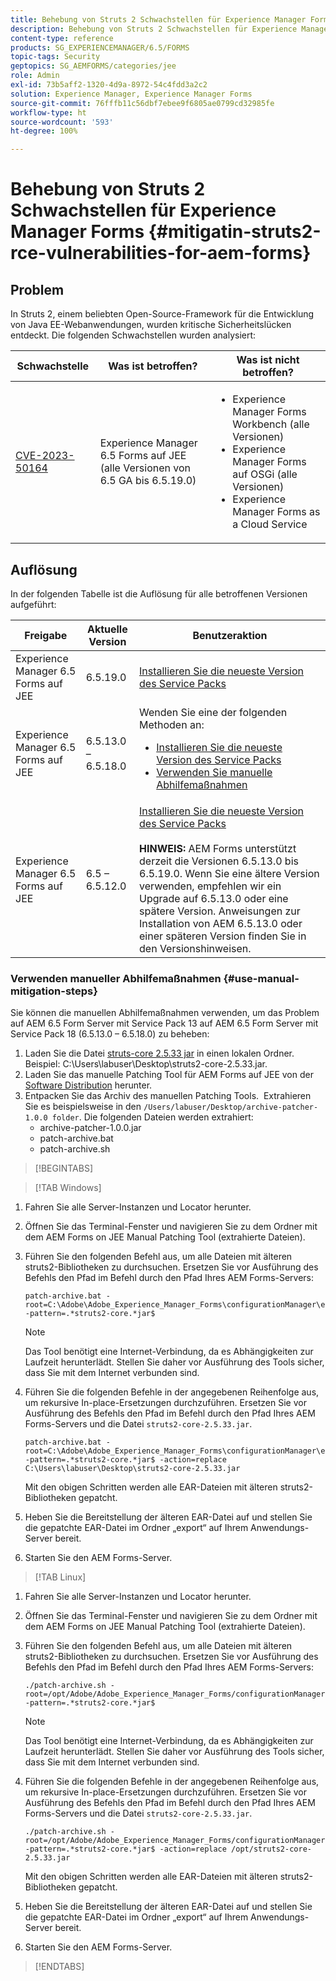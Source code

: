 ```yaml
---
title: Behebung von Struts 2 Schwachstellen für Experience Manager Forms auf JEE
description: Behebung von Struts 2 Schwachstellen für Experience Manager Forms auf JEE
content-type: reference
products: SG_EXPERIENCEMANAGER/6.5/FORMS
topic-tags: Security
geptopics: SG_AEMFORMS/categories/jee
role: Admin
exl-id: 73b5aff2-1320-4d9a-8972-54c4fdd3a2c2
solution: Experience Manager, Experience Manager Forms
source-git-commit: 76fffb11c56dbf7ebee9f6805ae0799cd32985fe
workflow-type: ht
source-wordcount: '593'
ht-degree: 100%

---
```


# Behebung von Struts 2 Schwachstellen für Experience Manager Forms {#mitigatin-struts2-rce-vulnerabilities-for-aem-forms}

## Problem

In Struts 2, einem beliebten Open-Source-Framework für die Entwicklung von Java EE-Webanwendungen, wurden kritische Sicherheitslücken entdeckt. Die folgenden Schwachstellen wurden analysiert:

| Schwachstelle | Was ist betroffen? | Was ist nicht betroffen? |
|---|---|---|
| [CVE-2023-50164](https://cve.mitre.org/cgi-bin/cvename.cgi?name=2023-50164) | Experience Manager 6.5 Forms auf JEE (alle Versionen von 6.5 GA bis 6.5.19.0) | <ul><li> Experience Manager Forms Workbench (alle Versionen)</li> <li> Experience Manager Forms auf OSGi (alle Versionen) </li> <li> Experience Manager Forms as a Cloud Service </li> <ul> |

## Auflösung

In der folgenden Tabelle ist die Auflösung für alle betroffenen Versionen aufgeführt:

| Freigabe | Aktuelle Version | Benutzeraktion |
|---|---|---|
| Experience Manager 6.5 Forms auf JEE | 6.5.19.0 | [Installieren Sie die neueste Version des Service Packs](https://experienceleague.adobe.com/docs/experience-manager-65/release-notes/aem-forms-current-service-pack-installation-instructions.html?lang=de) |
| Experience Manager 6.5 Forms auf JEE | 6.5.13.0 – 6.5.18.0 | Wenden Sie eine der folgenden Methoden an: <ul><li>  <a href="https://experienceleague.adobe.com/docs/experience-manager-65/release-notes/aem-forms-current-service-pack-installation-instructions.html?lang=de">Installieren Sie die neueste Version des Service Packs </a> </li> <li> <a href ="#use-manual-mitigation-steps"> Verwenden Sie manuelle Abhilfemaßnahmen </a> |
| Experience Manager 6.5 Forms auf JEE | 6.5 – 6.5.12.0 | [Installieren Sie die neueste Version des Service Packs](https://experienceleague.adobe.com/docs/experience-manager-65/release-notes/aem-forms-current-service-pack-installation-instructions.html?lang=de)  </br> </br> **HINWEIS:** AEM Forms unterstützt derzeit die Versionen 6.5.13.0 bis 6.5.19.0. Wenn Sie eine ältere Version verwenden, empfehlen wir ein Upgrade auf 6.5.13.0 oder eine spätere Version. Anweisungen zur Installation von AEM 6.5.13.0 oder einer späteren Version finden Sie in den Versionshinweisen. |

### Verwenden manueller Abhilfemaßnahmen {#use-manual-mitigation-steps}

Sie können die manuellen Abhilfemaßnahmen verwenden, um das Problem auf AEM 6.5 Form Server mit Service Pack 13 auf AEM 6.5 Form Server mit Service Pack 18 (6.5.13.0 – 6.5.18.0) zu beheben:

1. Laden Sie die Datei [struts-core 2.5.33 jar](https://repo1.maven.org/maven2/org/apache/struts/struts2-core/2.5.33/struts2-core-2.5.33.jar) in einen lokalen Ordner. Beispiel: C:\Users\labuser\Desktop\struts2-core-2.5.33.jar.
1. Laden Sie das manuelle Patching Tool für AEM Forms auf JEE von der [Software Distribution](https://experience.adobe.com/#/downloads/content/software-distribution/en/aem.html?package=/content/software-distribution/en/details.html/content/dam/aem/public/adobe/packages/cq650/servicepack/fd/patch_utility/archive-patcher-1.0.0.zip) herunter.
1. Entpacken Sie das Archiv des manuellen Patching Tools.  Extrahieren Sie es beispielsweise in den `/Users/labuser/Desktop/archive-patcher-1.0.0 folder`. Die folgenden Dateien werden extrahiert:
   * archive-patcher-1.0.0.jar
   * patch-archive.bat
   * patch-archive.sh

>[!BEGINTABS]

>[!TAB Windows]

1. Fahren Sie alle Server-Instanzen und Locator herunter.

1. Öffnen Sie das Terminal-Fenster und navigieren Sie zu dem Ordner mit dem AEM Forms on JEE Manual Patching Tool (extrahierte Dateien). 

1. Führen Sie den folgenden Befehl aus, um alle Dateien mit älteren struts2-Bibliotheken zu durchsuchen. Ersetzen Sie vor Ausführung des Befehls den Pfad im Befehl durch den Pfad Ihres AEM Forms-Servers:


   ```
   patch-archive.bat -root=C:\Adobe\Adobe_Experience_Manager_Forms\configurationManager\export -pattern=.*struts2-core.*jar$
   ```

   >[!NOTE]
   >
   >
   >Das Tool benötigt eine Internet-Verbindung, da es Abhängigkeiten zur Laufzeit herunterlädt. Stellen Sie daher vor Ausführung des Tools sicher, dass Sie mit dem Internet verbunden sind.

1. Führen Sie die folgenden Befehle in der angegebenen Reihenfolge aus, um rekursive In-place-Ersetzungen durchzuführen. Ersetzen Sie vor Ausführung des Befehls den Pfad im Befehl durch den Pfad Ihres AEM Forms-Servers und die Datei `struts2-core-2.5.33.jar`.



   ```
   patch-archive.bat -root=C:\Adobe\Adobe_Experience_Manager_Forms\configurationManager\export -pattern=.*struts2-core.*jar$ -action=replace C:\Users\labuser\Desktop\struts2-core-2.5.33.jar
   ```

   Mit den obigen Schritten werden alle EAR-Dateien mit älteren struts2-Bibliotheken gepatcht.

1. Heben Sie die Bereitstellung der älteren EAR-Datei auf und stellen Sie die gepatchte EAR-Datei im Ordner „export“ auf Ihrem Anwendungs-Server bereit.

1. Starten Sie den AEM Forms-Server.

>[!TAB Linux]

1. Fahren Sie alle Server-Instanzen und Locator herunter.

1. Öffnen Sie das Terminal-Fenster und navigieren Sie zu dem Ordner mit dem AEM Forms on JEE Manual Patching Tool (extrahierte Dateien). 

1. Führen Sie den folgenden Befehl aus, um alle Dateien mit älteren struts2-Bibliotheken zu durchsuchen. Ersetzen Sie vor Ausführung des Befehls den Pfad im Befehl durch den Pfad Ihres AEM Forms-Servers:


   ```
   ./patch-archive.sh -root=/opt/Adobe/Adobe_Experience_Manager_Forms/configurationManager/export/ -pattern=.*struts2-core.*jar$
   ```

   >[!NOTE]
   >
   >
   >Das Tool benötigt eine Internet-Verbindung, da es Abhängigkeiten zur Laufzeit herunterlädt. Stellen Sie daher vor Ausführung des Tools sicher, dass Sie mit dem Internet verbunden sind.

1. Führen Sie die folgenden Befehle in der angegebenen Reihenfolge aus, um rekursive In-place-Ersetzungen durchzuführen. Ersetzen Sie vor Ausführung des Befehls den Pfad im Befehl durch den Pfad Ihres AEM Forms-Servers und die Datei `struts2-core-2.5.33.jar`.



   ```
   ./patch-archive.sh -root=/opt/Adobe/Adobe_Experience_Manager_Forms/configurationManager/export/ -pattern=.*struts2-core.*jar$ -action=replace /opt/struts2-core-2.5.33.jar
   ```

   Mit den obigen Schritten werden alle EAR-Dateien mit älteren struts2-Bibliotheken gepatcht.

1. Heben Sie die Bereitstellung der älteren EAR-Datei auf und stellen Sie die gepatchte EAR-Datei im Ordner „export“ auf Ihrem Anwendungs-Server bereit.

1. Starten Sie den AEM Forms-Server.

>[!ENDTABS]




<!-- 
### Manual patching tool 


>[!BEGINTABS]

>[!TAB Windows]

    ```
    
    patch-archive.bat [-root=dir-or-file] [-pattern=regex] [-action=list(default)|delete|replace <replacement-file>]

    ```

* **dir-or-file**: Specifies path of directory containing multiple archives to patch. The default path for AEM Forms on JEE is <>. 
* **regex**: Specifies regular expression identifying a file or an archive entry to patch. It is tested against each file's or archive entry's absolute path. For example, the pattern `.*struts2-core-2.5.30.jar$` search for all the lines that end with the exact string `struts2-core-2.5.30.jar`.
* **list**: Lists the matched files or archive entries. It recursively searches for and reports all instances of the supplied pattern matched in any entry present in any archive file (zip/jar/war/ear) inside the supplied root directory. No changes are made to any file. It is the default action of the tool, when no action is specified.
* **delete**: Deletes the matched files or archive entries. If the matched entity is an archive, deletion happens before traversing it. This prevents any potentially matching entries inside it from being reported.  
* **replace**: Substitutes the matched files or archive entries with the supplied replacement. If the matched entity is an archive, replacement happens before traversing it. This prevents any potentially matching entries inside it from being reported.

>[!TAB macOS]

    ```
    
    patch-archive.sh [-root=dir-or-file] [-pattern=regex] [-action=list(default)|delete|replace <replacement-file>]

    ```

* **dir-or-file**: Specifies path of directory containing multiple archives to patch. The default path for AEM Forms on JEE is <>. 
* **regex**: Specifies regular expression identifying a file or an archive entry to patch. It is tested against each file's or archive entry's absolute path. For example, the pattern `.*struts2-core-2.5.30.jar$` search for all the lines that end with the exact string `struts2-core-2.5.30.jar`.
* **list**: Lists the matched files or archive entries. It recursively searches for and reports all instances of the supplied pattern matched in any entry present in any archive file (zip/jar/war/ear) inside the supplied root directory. No changes are made to any file. It is the default action of the tool, when no action is specified.
* **delete**: Deletes the matched files or archive entries. If the matched entity is an archive, deletion happens before traversing it. This prevents any potentially matching entries inside it from being reported.  
* **replace**: Substitutes the matched files or archive entries with the supplied replacement. If the matched entity is an archive, replacement happens before traversing it. This prevents any potentially matching entries inside it from being reported.  

>[!TAB Linux]

    ```
    
    patch-archive.sh [-root=dir-or-file] [-pattern=regex] [-action=list(default)|delete|replace <replacement-file>]

    ```

* **dir-or-file**: Specifies path of directory containing multiple archives to patch. The default path for AEM Forms on JEE is <>. 
* **regex**: Specifies regular expression identifying a file or an archive entry to patch. It is tested against each file's or archive entry's absolute path. For example, the pattern `.*struts2-core-2.5.30.jar$` search for all the lines that end with the exact string `struts2-core-2.5.30.jar`.
* **list**: Lists the matched files or archive entries. It recursively searches for and reports all instances of the supplied pattern matched in any entry present in any archive file (zip/jar/war/ear) inside the supplied root directory. No changes are made to any file. It is the default action of the tool, when no action is specified.
* **delete**: Deletes the matched files or archive entries. If the matched entity is an archive, deletion happens before traversing it. This prevents any potentially matching entries inside it from being reported.  
* **replace**: Substitutes the matched files or archive entries with the supplied replacement. If the matched entity is an archive, replacement happens before traversing it. This prevents any potentially matching entries inside it from being reported.  



>[!ENDTABS]









-->
